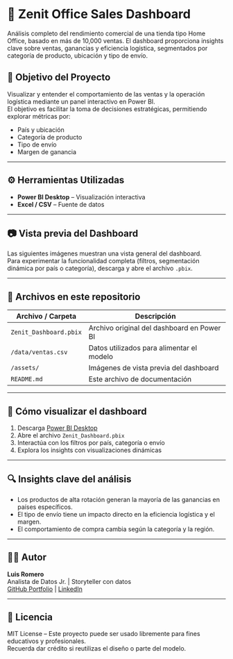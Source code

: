 # 🛒 Zenit Office Sales Dashboard
Análisis completo del rendimiento comercial de una tienda tipo Home Office, basado en más de 10,000 ventas. El dashboard proporciona insights clave sobre ventas, ganancias y eficiencia logística, segmentados por categoría de producto, ubicación y tipo de envío.


## 🎯 Objetivo del Proyecto

Visualizar y entender el comportamiento de las ventas y la operación logística mediante un panel interactivo en Power BI.  
El objetivo es facilitar la toma de decisiones estratégicas, permitiendo explorar métricas por:

- País y ubicación
- Categoría de producto
- Tipo de envío
- Margen de ganancia

---

## ⚙️ Herramientas Utilizadas

- **Power BI Desktop** – Visualización interactiva
- **Excel / CSV** – Fuente de datos


---

## 📷 Vista previa del Dashboard

Las siguientes imágenes muestran una vista general del dashboard.  
Para experimentar la funcionalidad completa (filtros, segmentación dinámica por país o categoría), descarga y abre el archivo `.pbix`.

---

## 📁 Archivos en este repositorio

| Archivo / Carpeta        | Descripción                                                   |
|--------------------------|----------------------------------------------------------------|
| `Zenit_Dashboard.pbix`   | Archivo original del dashboard en Power BI                    |
| `/data/ventas.csv`       | Datos utilizados para alimentar el modelo                     |
| `/assets/`               | Imágenes de vista previa del dashboard                        |
| `README.md`              | Este archivo de documentación                                 |

---

## 🚀 Cómo visualizar el dashboard

1. Descarga [Power BI Desktop](https://powerbi.microsoft.com/es-es/desktop/)
2. Abre el archivo `Zenit_Dashboard.pbix`
3. Interactúa con los filtros por país, categoría o envío
4. Explora los insights con visualizaciones dinámicas

---

## 🔍 Insights clave del análisis

- Los productos de alta rotación generan la mayoría de las ganancias en países específicos.
- El tipo de envío tiene un impacto directo en la eficiencia logística y el margen.
- El comportamiento de compra cambia según la categoría y la región.

---

## 🧑‍💻 Autor

**Luis Romero**  
Analista de Datos Jr. | Storyteller con datos  
[GitHub Portfolio](https://github.com/luisr-signals) | [LinkedIn](https://www.linkedin.com/in/luis-romero-ba62a1173/)

---

## 📄 Licencia

MIT License – Este proyecto puede ser usado libremente para fines educativos y profesionales.  
Recuerda dar crédito si reutilizas el diseño o parte del modelo.
